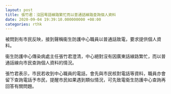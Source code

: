 ```yaml
---
layout: post
title: 張竹君：沒因粵語線路繁忙而以普通話線路查詢個人資料
date: 2020-09-04 19:39:10.000000000 +08:00
categories: rthk
---
```


被問到有市民反映，接到聲稱衞生防護中心職員以普通話致電，要求提供個人資料。

衞生防護中心傳染病處主任張竹君澄清，中心絕對沒有因廣東話線路繁忙，而以普通話線向市民查詢個人資料的情況。

張竹君表示，市民若收到中心職員的電話，會先與市民核對電話等資料，職員亦會留下查詢電話予市民，提醒市民如果遇到類似情況，可先致電衛生防護中心查詢再回答有關問題。
